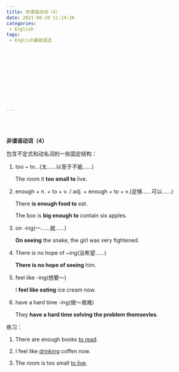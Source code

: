 ```yaml
---
title: 非谓语动词（4）
date: 2021-08-28 11:14:26
categories:
 - English
tags:
 - English基础语法












---
```


<br>
<br>



**非谓语动词（4）**

 包含不定式和动名词的一些固定结构：

1. too ~ to...(太……以至于不能……)

    The room it **too small to** live.

2. enough + n. + to + v. / adj. + enough + to + v.(足够……可以……)

    There **is enough food to** eat.

    The box is **big enough to** contain six apples.

3. on -ing(一……就……)

    **On seeing** the snake, the girl was very fightened.

4. There is no hope of ~ing(没希望……)

    **There is no hope of seeing** him.

5. feel like -ing(想要～)

    I **feel like eating** ice cream now.

6. have a hard time -ing(做～艰难)

    They **have a hard time solving the problem themsevles**.

练习：

1. There are enough books <u>to read</u>.

2. I feel like <u>drinking</u> coffen now.

3. The room is too small <u>to live</u>.



